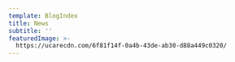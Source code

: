 ```yaml
---
template: BlogIndex
title: News
subtitle: ''
featuredImage: >-
  https://ucarecdn.com/6f81f14f-0a4b-43de-ab30-d88a449c0320/
---
```



